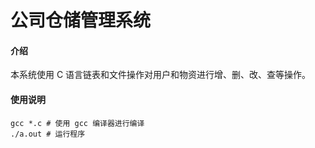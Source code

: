 # 公司仓储管理系统

#### 介绍
本系统使用 C 语言链表和文件操作对用户和物资进行增、删、改、查等操作。



#### 使用说明

```shell
gcc *.c # 使用 gcc 编译器进行编译
./a.out	# 运行程序
```



#### 